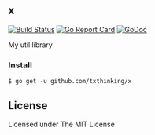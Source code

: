 ## x
[![Build Status](https://travis-ci.org/txthinking/x.svg?branch=master)](https://travis-ci.org/txthinking/ant)
[![Go Report Card](https://goreportcard.com/badge/github.com/txthinking/x)](https://goreportcard.com/report/github.com/txthinking/x)
[![GoDoc](https://godoc.org/github.com/txthinking/x?status.svg)](https://godoc.org/github.com/txthinking/x)

My util library

### Install

```
$ go get -u github.com/txthinking/x
```

License
---

Licensed under The MIT License
